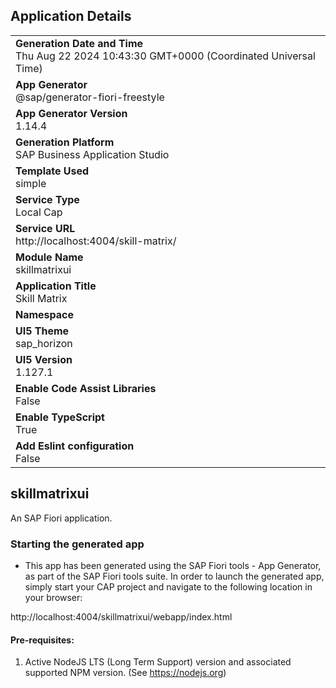 ## Application Details
|               |
| ------------- |
|**Generation Date and Time**<br>Thu Aug 22 2024 10:43:30 GMT+0000 (Coordinated Universal Time)|
|**App Generator**<br>@sap/generator-fiori-freestyle|
|**App Generator Version**<br>1.14.4|
|**Generation Platform**<br>SAP Business Application Studio|
|**Template Used**<br>simple|
|**Service Type**<br>Local Cap|
|**Service URL**<br>http://localhost:4004/skill-matrix/|
|**Module Name**<br>skillmatrixui|
|**Application Title**<br>Skill Matrix|
|**Namespace**<br>|
|**UI5 Theme**<br>sap_horizon|
|**UI5 Version**<br>1.127.1|
|**Enable Code Assist Libraries**<br>False|
|**Enable TypeScript**<br>True|
|**Add Eslint configuration**<br>False|

## skillmatrixui

An SAP Fiori application.

### Starting the generated app

-   This app has been generated using the SAP Fiori tools - App Generator, as part of the SAP Fiori tools suite.  In order to launch the generated app, simply start your CAP project and navigate to the following location in your browser:

http://localhost:4004/skillmatrixui/webapp/index.html

#### Pre-requisites:

1. Active NodeJS LTS (Long Term Support) version and associated supported NPM version.  (See https://nodejs.org)


